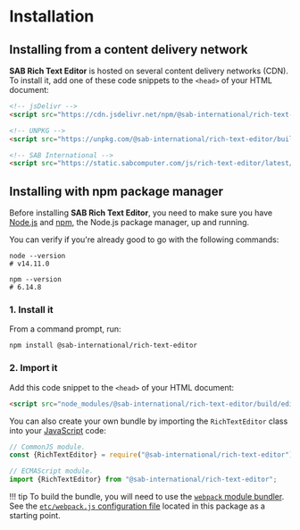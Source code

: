 # Installation

## Installing from a content delivery network
**SAB Rich Text Editor** is hosted on several content delivery networks (CDN).
To install it, add one of these code snippets to the `<head>` of your HTML document:

``` html
<!-- jsDelivr -->
<script src="https://cdn.jsdelivr.net/npm/@sab-international/rich-text-editor/build/editor.js"></script>

<!-- UNPKG -->
<script src="https://unpkg.com/@sab-international/rich-text-editor/build/editor.js"></script>

<!-- SAB International -->
<script src="https://static.sabcomputer.com/js/rich-text-editor/latest/editor.js"></script>
```

## Installing with npm package manager
Before installing **SAB Rich Text Editor**, you need to make sure you have [Node.js](https://nodejs.org)
and [npm](https://www.npmjs.com), the Node.js package manager, up and running.

You can verify if you're already good to go with the following commands:

``` shell
node --version
# v14.11.0

npm --version
# 6.14.8
```

### 1. Install it
From a command prompt, run:

``` shell
npm install @sab-international/rich-text-editor
```

### 2. Import it
Add this code snippet to the `<head>` of your HTML document:

``` html
<script src="node_modules/@sab-international/rich-text-editor/build/editor.js"></script>
```

You can also create your own bundle by importing the `RichTextEditor` class into
your [JavaScript](https://developer.mozilla.org/en-US/docs/Web/JavaScript) code:

``` js
// CommonJS module.
const {RichTextEditor} = require("@sab-international/rich-text-editor");

// ECMAScript module.
import {RichTextEditor} from "@sab-international/rich-text-editor";
```

!!! tip
	To build the bundle, you will need to use the [`webpack` module bundler](https://webpack.js.org).  
	See the [`etc/webpack.js` configuration file](https://github.com/sab-international/rich-text-editor/blob/main/etc/webpack.js) located in this package as a starting point.
